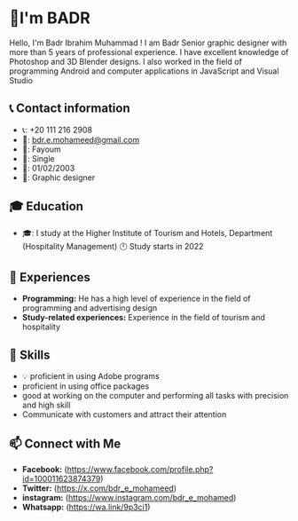 # 👋I'm BADR

Hello, I'm Badr Ibrahim Muhammad !  I am Badr Senior graphic designer with more than 5 years of professional experience. I have excellent knowledge of Photoshop and 3D Blender designs. I also worked in the field of programming Android and computer applications in JavaScript and Visual Studio

## 📞 Contact information
* 📞: +20 111 216 2908
* 📧: bdr.e.mohameed@gmail.com
* 📍: Fayoum
* 💍: Single
* 🎂: 01/02/2003
* 💼: Graphic designer

## 🎓 Education
* 🎓: I study at the Higher Institute of Tourism and Hotels, Department (Hospitality Management) 🕛 Study starts in 2022

## 💼 Experiences
* **Programming:** He has a high level of experience in the field of programming and advertising design
* **Study-related experiences:** Experience in the field of tourism and hospitality

## 🌱 Skills
* 💡 proficient in using Adobe programs 
* proficient in using office packages
* good at working on the computer and performing all tasks with precision and high skill
* Communicate with customers and attract their attention

## 📫 Connect with Me
* **Facebook:** (https://www.facebook.com/profile.php?id=100011623874379)
* **Twitter:** (https://x.com/bdr_e_mohameed)
* **instagram:** (https://www.instagram.com/bdr_e_mohamed)
* **Whatsapp:** (https://wa.link/9p3ci1)
